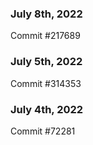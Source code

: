 ### July 8th, 2022

Commit #217689

### July 5th, 2022

Commit #314353


### July 4th, 2022

Commit #72281
